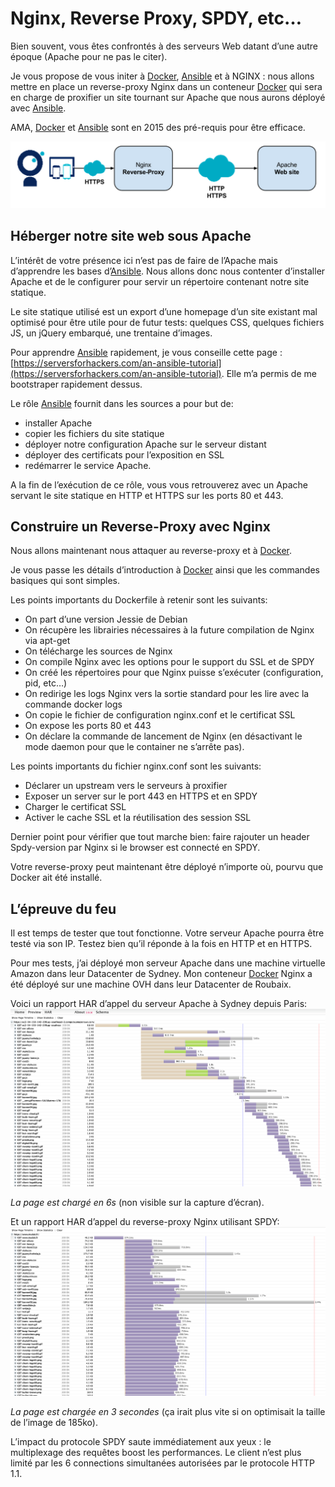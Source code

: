 # Nginx, Reverse Proxy, SPDY, etc…

Bien souvent, vous êtes confrontés à des serveurs Web datant d’une autre époque (Apache pour ne pas le citer).

Je vous propose de vous initer à [Docker](https://www.docker.com/), [Ansible](http://www.ansible.com/home) et à NGINX : nous allons mettre en place un reverse-proxy Nginx dans un conteneur [Docker](https://www.docker.com/) qui sera en charge de proxifier un site tournant sur Apache que nous aurons déployé avec [Ansible](http://www.ansible.com/home).

AMA, [Docker](https://www.docker.com/) et [Ansible](http://www.ansible.com/home) sont en 2015 des pré-requis pour être efficace.

![schema](doc/images/schema.png)

## Héberger notre site web sous Apache
L’intérêt de votre présence ici n’est pas de faire de l’Apache mais d’apprendre les bases d’[Ansible](http://www.ansible.com/home). Nous allons donc nous contenter d’installer Apache et de le configurer pour servir un répertoire contenant notre site statique.

Le site statique utilisé est un export d’une homepage d’un site existant mal optimisé pour être utile pour de futur tests: quelques CSS, quelques fichiers JS, un jQuery embarqué, une trentaine d’images.

Pour apprendre [Ansible](http://www.ansible.com/home) rapidement, je vous conseille cette page : [https://serversforhackers.com/an-ansible-tutorial](https://serversforhackers.com/an-ansible-tutorial). Elle m’a permis de me bootstraper rapidement dessus.

Le rôle [Ansible](http://www.ansible.com/home) fournit dans les sources a pour but de:
* installer Apache
* copier les fichiers du site statique
* déployer notre configuration Apache sur le serveur distant
* déployer des certificats pour l’exposition en SSL
* redémarrer le service Apache.

A la fin de l’exécution de ce rôle, vous vous retrouverez avec un Apache servant le site statique en HTTP et HTTPS sur les ports 80 et 443.

## Construire un Reverse-Proxy avec Nginx

Nous allons maintenant nous attaquer au reverse-proxy et à [Docker](https://www.docker.com/).

Je vous passe les détails d’introduction à [Docker](https://www.docker.com/) ainsi que les commandes basiques qui sont simples.

Les points importants du Dockerfile à retenir sont les suivants:
* On part d’une version Jessie de Debian
* On récupère les librairies nécessaires à la future compilation de Nginx via apt-get
* On télécharge les sources de Nginx
* On compile Nginx avec les options pour le support du SSL et de SPDY
* On créé les répertoires pour que Nginx puisse s’exécuter (configuration, pid, etc…)
* On redirige les logs Nginx vers la sortie standard pour les lire avec la commande docker logs
* On copie le fichier de configuration nginx.conf et le certificat SSL
* On expose les ports 80 et 443
* On déclare la commande de lancement de Nginx (en désactivant le mode daemon pour que le container ne s’arrête pas).

Les points importants du fichier nginx.conf sont les suivants:
* Déclarer un upstream vers le serveurs à proxifier
* Exposer un server sur le port 443 en HTTPS et en SPDY
* Charger le certificat SSL
* Activer le cache SSL et la réutilisation des session SSL

Dernier point pour vérifier que tout marche bien: faire rajouter un header Spdy-version par Nginx si le browser est connecté en SPDY.

Votre reverse-proxy peut maintenant être déployé n’importe où, pourvu que Docker ait été installé.

## L’épreuve du feu

Il est temps de tester que tout fonctionne.
Votre serveur Apache pourra être testé via son IP. Testez bien qu’il réponde à la fois en HTTP et en HTTPS.

Pour mes tests, j’ai déployé mon serveur Apache dans une machine virtuelle Amazon dans leur Datacenter de Sydney. Mon conteneur [Docker](https://www.docker.com/) Nginx a été déployé sur une machine OVH dans leur Datacenter de Roubaix.

Voici un rapport HAR d’appel du serveur Apache à Sydney depuis Paris:
![](doc/images/HAR_no_SPDY.png)

*La page est chargé en 6s* (non visible sur la capture d’écran).

Et un rapport HAR d’appel du reverse-proxy Nginx utilisant SPDY:
![](doc/images/HAR_with_SPDY.png)

*La page est chargée en 3 secondes* (ça irait plus vite si on optimisait la taille de l’image de 185ko).

L’impact du protocole SPDY saute immédiatement aux yeux : le multiplexage des requêtes boost les performances. Le client n’est plus limité par les 6 connections simultanées autorisées par le protocole HTTP 1.1.
